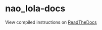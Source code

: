 # nao_lola-docs

View compiled instructions on [ReadTheDocs](https://nao-lola.readthedocs.io/en/latest/index.html)
